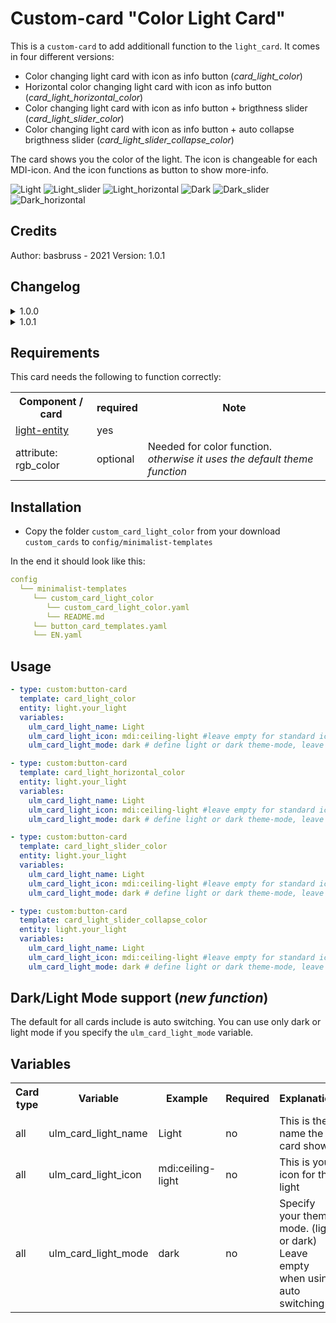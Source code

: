 # Custom-card "Color Light Card"

This is a `custom-card` to add additionall function to the `light_card`. It comes in four different versions:

- Color changing light card with icon as info button (*card_light_color*)
- Horizontal color changing light card with icon as info button  (*card_light_horizontal_color*)
- Color changing light card with icon as info button + brigthness slider (*card_light_slider_color*)
- Color changing light card with icon as info button + auto collapse brigthness slider (*card_light_slider_collapse_color*)

The card shows you the color of the light. The icon is changeable for each MDI-icon. And the icon functions as button to show more-info.

![Light](../../../../../assets/screenshots/light_light.png)
![Light_slider](../../../../../assets/screenshots/light_light_slider.png)
![Light_horizontal](../../../../../assets/screenshots/light_light_horizontal.png)
![Dark](../../../../../assets/screenshots/light_dark.png)
![Dark_slider](../../../../../assets/screenshots/light_dark_slider.png)
![Dark_horizontal](../../../../../assets/screenshots/light_dark_horizontal.png)

## Credits

Author: basbruss - 2021
Version: 1.0.1

## Changelog

<details>
<summary>1.0.0</summary>
Initial release
</details>
<details>
<summary>1.0.1</summary>
Bug fix background color `card_light_color`<br>
Bug fix template not found <br>
Add <i>card_light_horizontal_color</i> and <i>card_light_horizontal_icon_info</i><br>
Add variable to specify theme mode (no need for changing templates anymore)<br>
Code celanup
</details>

## Requirements

This card needs the following to function correctly:
<table>
<tr>
<th>Component / card</th>
<th>required</th>
<th>Note</th>
</tr>
<tr>
<td><a href=https://www.home-assistant.io/integrations/light>light-entity</a></td>
<td>yes</td>
<td></td>
</tr>
<tr>
<td>attribute: rgb_color</td>
<td>optional</td>
<td>Needed for color function. <i>otherwise it uses the default theme function</i></td>
</tr>
</table>

## Installation

- Copy the folder `custom_card_light_color` from your download `custom_cards` to `config/minimalist-templates`

In the end it should look like this:

```yaml
config
  └── minimalist-templates
     └── custom_card_light_color
        └── custom_card_light_color.yaml
        └── README.md
     └── button_card_templates.yaml
     └── EN.yaml
```

## Usage

```yaml
- type: custom:button-card
  template: card_light_color
  entity: light.your_light
  variables:
    ulm_card_light_name: Light
    ulm_card_light_icon: mdi:ceiling-light #leave empty for standard icon
    ulm_card_light_mode: dark # define light or dark theme-mode, leave empty if you use auto

- type: custom:button-card
  template: card_light_horizontal_color
  entity: light.your_light
  variables:
    ulm_card_light_name: Light
    ulm_card_light_icon: mdi:ceiling-light #leave empty for standard icon
    ulm_card_light_mode: dark # define light or dark theme-mode, leave empty if you use auto

- type: custom:button-card
  template: card_light_slider_color
  entity: light.your_light
  variables:
    ulm_card_light_name: Light
    ulm_card_light_icon: mdi:ceiling-light #leave empty for standard icon
    ulm_card_light_mode: dark # define light or dark theme-mode, leave empty if you use auto

- type: custom:button-card
  template: card_light_slider_collapse_color
  entity: light.your_light
  variables:
    ulm_card_light_name: Light
    ulm_card_light_icon: mdi:ceiling-light #leave empty for standard icon
    ulm_card_light_mode: dark # define light or dark theme-mode, leave empty if you use auto
```

## Dark/Light Mode support (*new function*)

The default for all cards include is auto switching. You can use only dark or light mode if you specify the `ulm_card_light_mode` variable.

## Variables

<table>
<tr>
<th>Card type</th>
<th>Variable</th>
<th>Example</th>
<th>Required</th>
<th>Explanation</th>
</tr>
<tr>
<td>all</td>
<td>ulm_card_light_name</td>
<td>Light</td>
<td>no</td>
<td>This is the name the card shows</td>
</tr>
<tr>
<td>all</td>
<td>ulm_card_light_icon</td>
<td>mdi:ceiling-light</td>
<td>no</td>
<td>This is your icon for the light</td>
</tr>
<td>all</td>
<td>ulm_card_light_mode</td>
<td>dark</td>
<td>no</td>
<td>Specify your theme mode. (light or dark) <br>Leave empty when using auto switching</td>
</tr>
</table>
